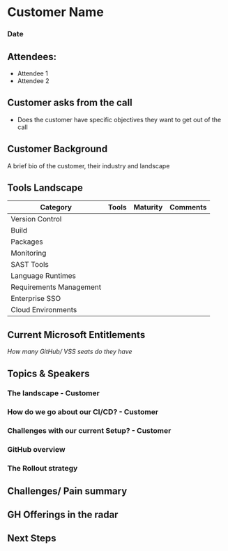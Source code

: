 # Customer Name
### Date

## Attendees:
- Attendee 1
- Attendee 2


## Customer asks from the call
* Does the customer have specific objectives they want to get out of the call

## Customer Background
A brief bio of the customer, their industry and landscape

## Tools Landscape
| Category | Tools | Maturity|  Comments | 
| --- | --- | --- | --- |
| Version Control |  | | |
| Build | |  | |
| Packages |   |  | |
| Monitoring | | | |
| SAST Tools | | | |
| Language Runtimes |  | | |
| Requirements Management | | | |
| Enterprise SSO |  | | |
| Cloud Environments| | | |


## Current Microsoft Entitlements
_How many GitHub/ VSS seats do they have_

<!-- Below is just a suggestion of the topics, adjust to your call's flow -->
## Topics & Speakers 
### The landscape - Customer
 
### How do we go about our CI/CD? - Customer

### Challenges with our current Setup? - Customer

### GitHub overview 
<!-- Typically an SE going over slideware/ software -->

### The Rollout strategy 

## Challenges/ Pain summary

## GH Offerings in the radar

## Next Steps 
